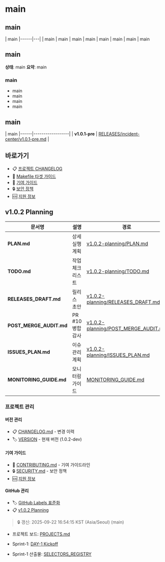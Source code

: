 # main

## main

| main
|------|---|
| main
| main
| main
| main
| main
| main
| main
| main

## main

**상태**: main
**요약**: main

### main
- main
- main
- main
- main

## main

| main
|------|------------------|
| **v1.0.1-pre** | [RELEASES/incident-center/v1.0.1-pre.md](../../RELEASES/incident-center/v1.0.1-pre.md) |

## 바로가기

- 📋 [프로젝트 CHANGELOG](../../CHANGELOG.md)
- 🔧 [Makefile 타겟 가이드](../../README.md#빠른-사용법)
- 📝 [기여 가이드](../../CONTRIBUTING.md)
- 🔒 [보안 정책](../../SECURITY.md)
- 🆘 [지원 정보](../../SUPPORT.md)

## v1.0.2 Planning

| 문서명 | 설명 | 경로 |
|--------|------|------|
| **PLAN.md** | 상세 실행 계획 | [v1.0.2-planning/PLAN.md](./v1.0.2-planning/PLAN.md) |
| **TODO.md** | 작업 체크리스트 | [v1.0.2-planning/TODO.md](./v1.0.2-planning/TODO.md) |
| **RELEASES_DRAFT.md** | 릴리스 초안 | [v1.0.2-planning/RELEASES_DRAFT.md](./v1.0.2-planning/RELEASES_DRAFT.md) |
| **POST_MERGE_AUDIT.md** | PR #10 병합 감사 | [v1.0.2-planning/POST_MERGE_AUDIT.md](./v1.0.2-planning/POST_MERGE_AUDIT.md) |
| **ISSUES_PLAN.md** | 이슈 관리 계획 | [v1.0.2-planning/ISSUES_PLAN.md](./v1.0.2-planning/ISSUES_PLAN.md) |
| **MONITORING_GUIDE.md** | 모니터링 가이드 | [MONITORING_GUIDE.md](./MONITORING_GUIDE.md) |

### 프로젝트 관리

#### 버전 관리
- 📋 [CHANGELOG.md](../../CHANGELOG.md) - 변경 이력
- 🏷️ [VERSION](../../VERSION) - 현재 버전 (1.0.2-dev)

#### 기여 가이드
- 📝 [CONTRIBUTING.md](../../CONTRIBUTING.md) - 기여 가이드라인
- 🔒 [SECURITY.md](../../SECURITY.md) - 보안 정책
- 🆘 [지원 정보](../../SUPPORT.md)

#### GitHub 관리
- 🏷️ [GitHub Labels 표준화](../../.github/LABELS.md)
- 📋 [v1.0.2 Planning](./v1.0.2-planning/)
> 🔒 갱신: 2025-09-22 16:54:15 KST (Asia/Seoul) (main)

- 프로젝트 보드: [PROJECTS.md](PROJECTS.md)

- Sprint-1: [DAY-1 Kickoff](v1.0.2-planning/SPRINT1_DAY1_KICKOFF.md)

- Sprint-1 산출물: [SELECTORS_REGISTRY](v1.0.2-planning/SELECTORS_REGISTRY.md)
